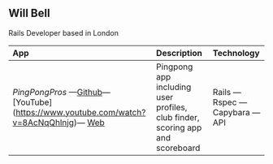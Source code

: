 Will Bell
---------

Rails Developer based in London 

| App | Description | Technology |
|:--------------- |:-------- |:--------- |
| *PingPongPros* &mdash;[Github](https://github.com/billbell73/pingpong)&mdash; [YouTube] (https://www.youtube.com/watch?v=8AcNqQhlnjg)&mdash; [Web](http://pingpongpros.herokuapp.com/)| Pingpong app including user profiles, club finder, scoring app and scoreboard | Rails &mdash; Rspec &mdash; Capybara &mdash; API| *ngPingPong* &mdash;[Github](https://github.com/billbell73/pingpong-ng) | Implementation of pingpong scorer in AngularJS | Angular &mdash; Protractor &mdash; |
